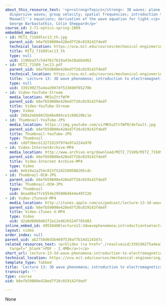 ```yaml
---
about_this_resource_text: '<p><strong>Topics</strong>: 3D waves: plane, spherical;
  dispersive waves; group velocity; spatial frequencies; introduction to electromagnetics;
  Maxwell''s equations; derivation of the wave equation for light.</p> <p><strong>Instructors</strong>:
  George Barbastathis, Colin Sheppard</p>'
course_id: 2-71-optics-spring-2009
embedded_media:
- id: MIT2_71S09lec13_th.jpg
  parent_uid: b6efb59800e428ed7f26c019142fdedf
  technical_location: https://ocw.mit.edu/courses/mechanical-engineering/2-71-optics-spring-2009/video-lectures/lecture-13-3d-wave-phenomena-introduction-to-electromagnetics/MIT2_71S09lec13_th.jpg
  title: MIT2_71S09lec13_th
  type: null
  uid: 119bba37c5447617619a43e28abbdd62
- id: MIT2_71S09_lec13.pdf
  parent_uid: b6efb59800e428ed7f26c019142fdedf
  technical_location: https://ocw.mit.edu/courses/mechanical-engineering/2-71-optics-spring-2009/video-lectures/lecture-13-3d-wave-phenomena-introduction-to-electromagnetics/MIT2_71S09_lec13.pdf
  title: 'Lecture 13: 3D wave phenomena; introduction to electromagnetics'
  type: null
  uid: 339199275a4ea3997df533690f65270b
- id: Video-YouTube-Stream
  media_location: MK5uZttfWfM
  parent_uid: b6efb59800e428ed7f26c019142fdedf
  title: Video-YouTube-Stream
  type: Video
  uid: 288a2ebb0415b46e894ce1c66620bc1e
- id: Thumbnail-YouTube-JPG
  media_location: https://img.youtube.com/vi/MK5uZttfWfM/default.jpg
  parent_uid: b6efb59800e428ed7f26c019142fdedf
  title: Thumbnail-YouTube-JPG
  type: Thumbnail
  uid: cddf3becb13272d197974e97a324a970
- id: Video-InternetArchive-MP4
  media_location: http://www.archive.org/download/MIT2_71S09/MIT2_71S09lec13_300k.mp4
  parent_uid: b6efb59800e428ed7f26c019142fdedf
  title: Video-Internet Archive-MP4
  type: Video
  uid: 6eb19a1a254c815f52d2260588205cdc
- id: Thumbnail-OCW-JPG
  parent_uid: b6efb59800e428ed7f26c019142fdedf
  title: Thumbnail-OCW-JPG
  type: Thumbnail
  uid: 8eaa0ba7fcb554e2950064644e49f226
- id: Video-iTunesU-MP4
  media_location: http://itunes.apple.com/us/podcast/lecture-13-3d-wave-phenomena/id458340461?i=96552940
  parent_uid: b6efb59800e428ed7f26c019142fdedf
  title: Video-iTunes U-MP4
  type: Video
  uid: d2a0d8060d02f2a12e4626524f765d83
inline_embed_id: 49558400lecture13:3dwavephenomena;introductiontoelectromagnetics91867098
layout: video
order_index: null
parent_uid: ab2758d6d3b4697539af7b14d114347c
related_resources_text: <p>Slides (<a href="./resolveuid/339199275a4ea3997df533690f65270b"
  target="_blank">PDF - 2.4MB</a>)</p>
short_url: lecture-13-3d-wave-phenomena-introduction-to-electromagnetics
technical_location: https://ocw.mit.edu/courses/mechanical-engineering/2-71-optics-spring-2009/video-lectures/lecture-13-3d-wave-phenomena-introduction-to-electromagnetics
template_type: Tabbed
title: 'Lecture 13: 3D wave phenomena; introduction to electromagnetics'
transcript: ''
type: course
uid: b6efb59800e428ed7f26c019142fdedf

---
```

None